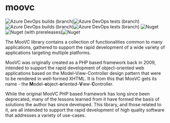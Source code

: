 # moovc

<img alt="Azure DevOps builds (branch)" src="https://img.shields.io/azure-devops/build/vmartinspaul/MooVC/2/master?label=master&style=plastic" /><img alt="Azure DevOps tests (branch)" src="https://img.shields.io/azure-devops/tests/vmartinspaul/MooVC/2/master?label=Tests%20%28master%29&style=plastic" /><BR /><img alt="Azure DevOps builds (branch)" src="https://img.shields.io/azure-devops/build/vmartinspaul/MooVC/2/develop?label=develop&style=plastic" /><img alt="Azure DevOps tests (branch)" src="https://img.shields.io/azure-devops/tests/vmartinspaul/MooVC/2/develop?label=Tests%20%28develop%29&style=plastic" />
<img alt="Nuget" src="https://img.shields.io/nuget/v/moovc?style=plastic" /><img alt="Nuget (with prereleases)" src="https://img.shields.io/nuget/vpre/moovc?style=plastic" /><img alt="Nuget" src="https://img.shields.io/nuget/dt/moovc?style=plastic" />

The MooVC library contains a collection of functionalities common to many applications, gathered to support the rapid development of a wide variety of applications targeting multiple platforms.

MooVC was originally created as a PHP based framework back in 2009, intended to support the rapid development of object-oriented web applications based on the Model-View-Controller design pattern that were to be rendered in well-formed XHTML.  It is from this that MooVC gets its name - the <b>M</b>odel-<b>o</b>bject-<b>o</b>riented-<b>V</b>iew-<b>C</b>ontroller.

While the original MooVC PHP based framework has long since been deprecated, many of the lessons learned from it have formed the basis of solutions the author has since developed.  This library, and those related to it, are all intended to support the rapid development of high quality software that addresses a variety of use-cases.
